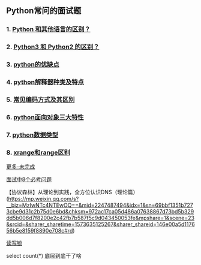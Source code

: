 ## Python常问的面试题
### 1. [Python 和其他语言的区别？](./谈谈Python和其他语言的区别.md)
### 2. [Python3 和 Python2 的区别？](./Python3和Python2的区别.md)
### 3. [python的优缺点](./python的优点和特点.md)
### 4. [python解释器种类及特点](./python解释器种类及特点.md)
### 5. [常见编码方式及其区别](./常用编码及其区别.md)
### 6. [python面向对象三大特性](./python面向对象三大特性.md)
### 7. [python数据类型](./python中数据类型.md)
### 8. [xrange和range区别](./xrange和range区别.md)

[更多-未完成](https://mp.weixin.qq.com/s?__biz=MzA5NzgzODI5NA==&mid=2454038411&idx=4&sn=4f58527fc56e4f14a06d793498102673&chksm=872bb232b05c3b24b4074a91aa471ed1ed352ac1252423947590074500596e064355b1ddb600&mpshare=1&scene=23&srcid=&sharer_sharetime=1573634707986&sharer_shareid=146e00a5d117656b5e8159f8890e708c#rd)

[面试中8个必考问题](https://mp.weixin.qq.com/s?__biz=MzAwOTQ4MzY1Nw==&mid=2247489178&idx=2&sn=08d53566b3aab7c17b3435d30cab2332&chksm=9b5fb27cac283b6a8cfdfcbac89800875d29ff3743c298a5575ff721224fab418140bff161c0&mpshare=1&scene=23&srcid=&sharer_sharetime=1573635038624&sharer_shareid=146e00a5d117656b5e8159f8890e708c#rd)

【协议森林】从理论到实践，全方位认识DNS（理论篇）(https://mp.weixin.qq.com/s?__biz=MzIwNTc4NTEwOQ==&mid=2247487494&idx=1&sn=69bbf1351b7273cbe9d31c2b75d0e6bd&chksm=972ac17ca05d486a07638867d73bd5b329dd5b006d7f8200e2c42fb7b587f5c9d043450053fe&mpshare=1&scene=23&srcid=&sharer_sharetime=1573635125267&sharer_shareid=146e00a5d117656b5e8159f8890e708c#rd)

[读写锁](https://mp.weixin.qq.com/s?__biz=MzU0OTE4MzYzMw==&mid=2247487666&idx=2&sn=26c83c020bc4a7d6525e280ead59b2b3&chksm=fbb2994cccc5105a5eb00b89125e5370068d38b635fb8ecad6d469cb0008940ac438b75c6950&mpshare=1&scene=23&srcid=&sharer_sharetime=1573634845437&sharer_shareid=146e00a5d117656b5e8159f8890e708c#rd)

select count(*) 底层到底干了啥 [](https://mp.weixin.qq.com/s?__biz=MzAwMjk5Mjk3Mw==&mid=2247487345&idx=2&sn=d05ff4d544961a94e079a70380746f7a&chksm=9ac0b153adb73845db6a8d048bf3712d98322e175bc09f55484944d7778b6a9a17780ab7e98d&mpshare=1&scene=23&srcid=&sharer_sharetime=1573634926435&sharer_shareid=146e00a5d117656b5e8159f8890e708c#rd)